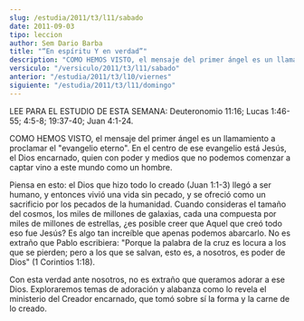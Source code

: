 ```yaml
---
slug: /estudia/2011/t3/l11/sabado
date: 2011-09-03
tipo: leccion
author: Sem Dario Barba
title: "“En espíritu Y en verdad”"
description: "COMO HEMOS VISTO, el mensaje del primer ángel es un llamamiento a proclamar el  “evangelio eterno”. En el centro de ese evangelio está Jesús, el Dios  encarnado, quien con poder y medios que no podemos comenzar a captar vino a  este mundo como un hombre."
versiculo: "/versiculo/2011/t3/l11/sabado"
anterior: "/estudia/2011/t3/l10/viernes"
siguiente: "/estudia/2011/t3/l11/domingo"
---
```


LEE PARA EL ESTUDIO DE ESTA SEMANA: Deuteronomio 11:16; Lucas 1:46-55; 4:5-8; 19:37-40; Juan 4:1-24.

COMO HEMOS VISTO, el mensaje del primer ángel es un llamamiento a proclamar el "evangelio eterno". En el centro de ese evangelio está Jesús, el Dios encarnado, quien con poder y medios que no podemos comenzar a captar vino a este mundo como un hombre.

Piensa en esto: el Dios que hizo todo lo creado (Juan 1:1-3) llegó a ser humano, y entonces vivió una vida sin pecado, y se ofreció como un sacrificio por los pecados de la humanidad. Cuando consideras el tamaño del cosmos, los miles de millones de galaxias, cada una compuesta por miles de millones de estrellas, ¿es posible creer que Aquel que creó todo eso fue Jesús? Es algo tan increíble que apenas podemos abarcarlo. No es extraño que Pablo escribiera: "Porque la palabra de la cruz es locura a los que se pierden; pero a los que se salvan, esto es, a nosotros, es poder de Dios" (1 Corintios 1:18).

Con esta verdad ante nosotros, no es extraño que queramos adorar a ese Dios. Exploraremos temas de adoración y alabanza como lo revela el ministerio del Creador encarnado, que tomó sobre sí la forma y la carne de lo creado.
